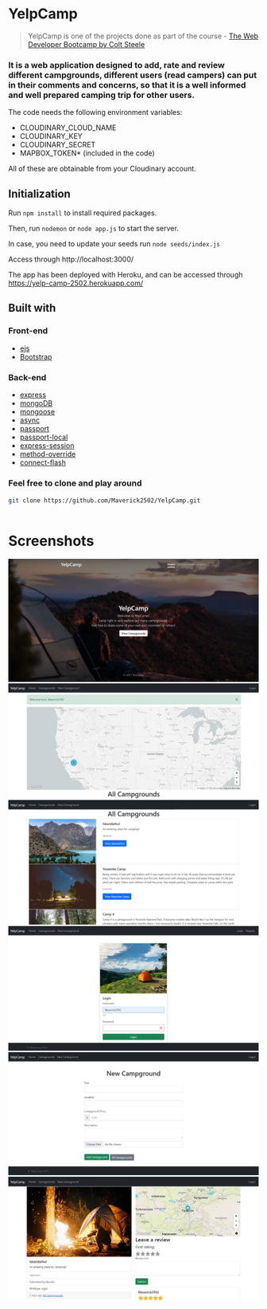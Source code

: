 # YelpCamp
> YelpCamp is one of the projects done as part of the  course - [The Web Developer Bootcamp by Colt Steele](https://www.udemy.com/the-web-developer-bootcamp/)
### It is a web application designed to add, rate and review different campgrounds, different users (read campers) can put in their comments and concerns, so that it is a well informed and well prepared camping trip for other users.

 The code needs the following environment variables:
 - CLOUDINARY_CLOUD_NAME
 - CLOUDINARY_KEY
 - CLOUDINARY_SECRET
 - MAPBOX_TOKEN* (included in the code)
 
 All of these are obtainable from your Cloudinary account.
 
 ## Initialization
 Run `npm install` to install required packages.

 Then, run `nodemon` or `node app.js` to start the server.

 In case, you need to update your seeds run `node seeds/index.js`

 Access through http://localhost:3000/

 The app has been deployed with Heroku, and can be accessed through https://yelp-camp-2502.herokuapp.com/

## Built with

### Front-end

* [ejs](http://ejs.co/)
* [Bootstrap](https://getbootstrap.com/docs/3.3/)

### Back-end

* [express](https://expressjs.com/)
* [mongoDB](https://www.mongodb.com/)
* [mongoose](http://mongoosejs.com/)
* [async](http://caolan.github.io/async/)
* [passport](http://www.passportjs.org/)
* [passport-local](https://github.com/jaredhanson/passport-local#passport-local)
* [express-session](https://github.com/expressjs/session#express-session)
* [method-override](https://github.com/expressjs/method-override#method-override)
* [connect-flash](https://github.com/jaredhanson/connect-flash#connect-flash)

 

### Feel free to clone and play around

```sh
git clone https://github.com/Maverick2502/YelpCamp.git
          
```
 # Screenshots

![](Screenshots/Home-Page.jpg)
![](Screenshots/Index-Page-1.jpg)
![](Screenshots/Index-Page-2.jpg)
![](Screenshots/Login-Page.jpg)
![](Screenshots/New-Page.jpg)
![](Screenshots/View-Page.jpg)